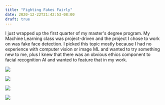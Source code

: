 ```yaml
---
title: "Fighting Fakes Fairly"
date: 2020-12-22T21:42:53-08:00
draft: true
---
```


I just wrapped up the first quarter of my master's degree program.  My
Machine Learning class was project-driven and the project I chose to
work on was fake face detection. I picked this topic mostly because I
had no experience with computer vision or image ML and wanted to try
something new to me, plus I knew that there was an obvious ethics
component to facial recognition AI and wanted to feature that in my
work.


![](/jeff-jeffries.jpeg)

![](/julia-smith-kleinberg.jpeg)

![](/julia-smith-kleinberg-thread.jpeg)

![](/alexios-thread.png)
